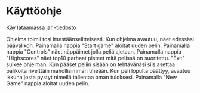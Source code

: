 # Käyttöohje

Käy lataamassa [jar -tiedosto](https://github.com/willmana/otm-harjoitusty-/releases/tag/viikko7)

Ohjelma toimii tosi itsestäänselitteisesti. Kun ohjelma avautuu, näet edessäsi päävalikon. Painamalla nappia "Start game" 
aloitat uuden pelin. Painamalla nappia "Controls" näet näppäimet jolla peliä ajetaan. Painamalla nappia "Highscores" näet
top10 parhaat pisteet mitä pelissä on suoritettu. "Exit" sulkee ohjelman. Kun pääset peliin sisään on tehtävänäsi siis asettaa
palikoita riveittäin mahollisimman tiheään. Kun peli lopulta päättyy, avautuu ikkuna josta pystyt nimellä tallentaa oman 
tuloksesi. Painamalla "New Game" nappia aloitat uuden pelin.
